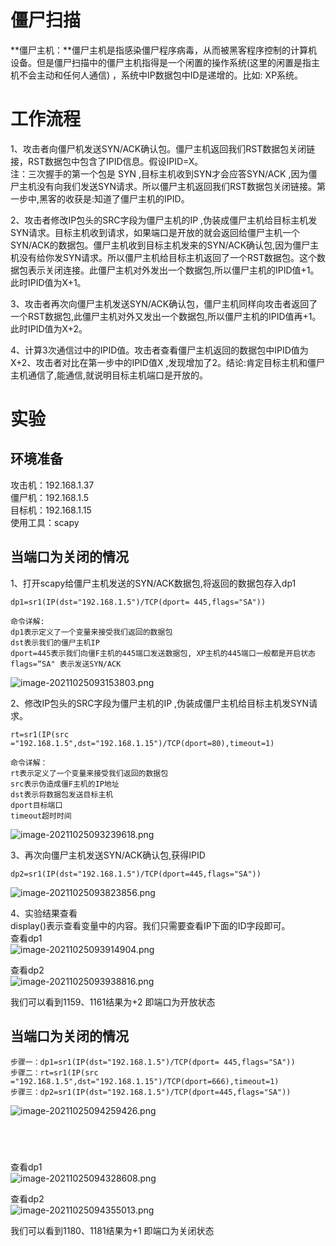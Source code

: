 
# 僵尸扫描

**僵尸主机：**僵尸主机是指感染僵尸程序病毒，从而被黑客程序控制的计算机设备。但是僵尸扫描中的僵尸主机指得是一个闲置的操作系统(这里的闲置是指主机不会主动和任何人通信) ，系统中IP数据包中ID是递增的。比如: XP系统。


# 工作流程

1、攻击者向僵尸机发送SYN/ACK确认包。僵尸主机返回我们RST数据包关闭链接，RST数据包中包含了IPID信息。假设IPID=X。<br />注：三次握手的第一个包是 SYN ,目标主机收到SYN才会应答SYN/ACK ,因为僵尸主机没有向我们发送SYN请求。所以僵尸主机返回我们RST数据包关闭链接。第一步中,黑客的收获是:知道了僵尸主机的IPID。

2、攻击者修改IP包头的SRC字段为僵尸主机的IP ,伪装成僵尸主机给目标主机发SYN请求。目标主机收到请求，如果端口是开放的就会返回给僵尸主机一个SYN/ACK的数据包。僵尸主机收到目标主机发来的SYN/ACK确认包,因为僵尸主机没有给你发SYN请求。所以僵尸主机给目标主机返回了一个RST数据包。这个数据包表示关闭连接。此僵尸主机对外发出一个数据包,所以僵尸主机的IPID值+1。此时IPID值为X+1。

3、攻击者再次向僵尸主机发送SYN/ACK确认包，僵尸主机同样向攻击者返回了一个RST数据包,此僵尸主机对外又发出一个数据包,所以僵尸主机的IPID值再+1。此时IPID值为X+2。

4、计算3次通信过中的IPID值。攻击者查看僵尸主机返回的数据包中IPID值为X+2、攻击者对比在第一步中的IPID值X ,发现增加了2。结论:肯定目标主机和僵尸主机通信了,能通信,就说明目标主机端口是开放的。


# 实验


## 环境准备
攻击机：192.168.1.37<br />僵尸机：192.168.1.5<br />目标机：192.168.1.15<br />使用工具：scapy


## 当端口为关闭的情况
1、打开scapy给僵尸主机发送的SYN/ACK数据包,将返回的数据包存入dp1
```
dp1=sr1(IP(dst="192.168.1.5")/TCP(dport= 445,flags="SA"))

命令详解:
dp1表示定义了一个变量来接受我们返回的数据包
dst表示我们的僵尸主机IP
dport=445表示我们向僵F主机的445端口发送数据包, XP主机的445端口一般都是开启状态
flags=“SA" 表示发送SYN/ACK
```
![image-20211025093153803.png](./assets/1652239053773-4c4ff1a2-c55c-4d5a-95c2-7d427ace627e.png)


2、修改IP包头的SRC字段为僵尸主机的IP ,伪装成僵尸主机给目标主机发SYN请求。
```
rt=sr1(IP(src ="192.168.1.5",dst="192.168.1.15")/TCP(dport=80),timeout=1)

命令详解：
rt表示定义了一个变量来接受我们返回的数据包
src表示伪造成僵F主机的IP地址
dst表示将数据包发送目标主机
dport目标端口
timeout超时时间
```
![image-20211025093239618.png](./assets/1652239060401-02527c84-b832-4285-a393-f6a7ebbf6461.png)

3、再次向僵尸主机发送SYN/ACK确认包,获得IPID
```
dp2=sr1(IP(dst="192.168.1.5")/TCP(dport=445,flags="SA"))
```
![image-20211025093823856.png](./assets/1652239063543-fb59104a-629a-493e-bd5e-2674bbcd2fa1.png)

4、实验结果查看<br />display()表示查看变量中的内容。我们只需要查看IP下面的ID字段即可。<br />查看dp1<br />![image-20211025093914904.png](./assets/1652239066795-5685b740-bcf8-4f8c-a3fb-a84cda9624b4.png)

查看dp2<br />![image-20211025093938816.png](./assets/1652239070174-99222b5b-eefe-4ff4-9ed4-debeb73ddc35.png)

我们可以看到1159、1161结果为+2 即端口为开放状态


## 当端口为关闭的情况
```
步骤一：dp1=sr1(IP(dst="192.168.1.5")/TCP(dport= 445,flags="SA"))
步骤二：rt=sr1(IP(src ="192.168.1.5",dst="192.168.1.15")/TCP(dport=666),timeout=1)
步骤三：dp2=sr1(IP(dst="192.168.1.5")/TCP(dport=445,flags="SA"))
```
![image-20211025094259426.png](./assets/1652239073909-75422e45-5705-4b81-8911-425126b49bc7.png)


## <br />
查看dp1<br />![image-20211025094328608.png](./assets/1652239076889-f8237054-3e6d-413a-9031-63ab66bc95a3.png)

查看dp2<br />![image-20211025094355013.png](./assets/1652239080458-43800a28-642c-44fe-9fe6-2e54b998e30d.png)

我们可以看到1180、1181结果为+1 即端口为关闭状态
